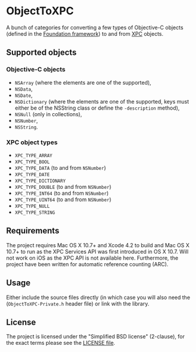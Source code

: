 # ObjectToXPC #
A bunch of categories for converting a few types of Objective-C objects (defined in the [Foundation framework](http://developer.apple.com/library/mac/#documentation/Cocoa/Reference/Foundation/ObjC_classic/_index.html)) to and from [XPC](http://developer.apple.com/library/mac/#documentation/MacOSX/Conceptual/BPSystemStartup/Chapters/CreatingXPCServices.html) objects.

## Supported objects ##
### Objective-C objects ###
- `NSArray` (where the elements are one of the supported),
- `NSData`,
- `NSDate`,
- `NSDictionary` (where the elements are one of the supported, keys must either be of the NSString class or define the `-description` method),
- `NSNull` (only in collections),
- `NSNumber`,
- `NSString`.

### XPC object types ###
- `XPC_TYPE_ARRAY`
- `XPC_TYPE_BOOL`
- `XPC_TYPE_DATA` (to and from `NSNumber`)
- `XPC_TYPE_DATE`
- `XPC_TYPE_DICTIONARY`
- `XPC_TYPE_DOUBLE` (to and from `NSNumber`)
- `XPC_TYPE_INT64` (to and from `NSNumber`)
- `XPC_TYPE_UINT64` (to and from `NSNumber`)
- `XPC_TYPE_NULL`
- `XPC_TYPE_STRING`


## Requirements ##
The project requires Mac OS X 10.7+ and Xcode 4.2 to build and Mac OS X 10.7+ to run as the XPC Services API was first introduced in OS X 10.7. Will not work on iOS as the XPC API is not available here. Furthermore, the project have been written for automatic reference counting (ARC).


## Usage ##
Either include the source files directly (in which case you will also need the (`ObjectToXPC-Private.h` header file) or link with the library.


## License ##
The project is licensed under the "Simplified BSD license" (2-clause), for the exact terms please see the [LICENSE file](https://github.com/rastersize/ObjectToXPC/blob/master/LICENSE).

